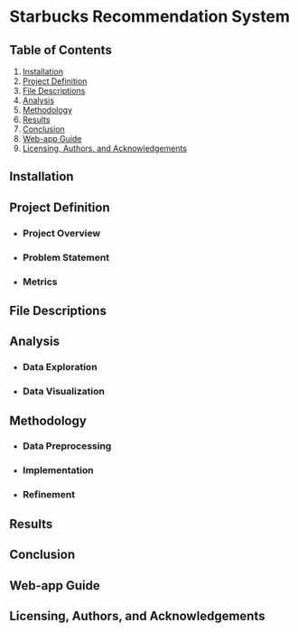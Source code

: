 # Starbucks Recommendation System


## Table of Contents

1. [Installation](#installation)
2. [Project Definition](#def)
3. [File Descriptions](#files)
4. [Analysis](#Analysis)
5. [Methodology](#Methodology)
6. [Results](#results)
7. [Conclusion](#Conclusion)
8. [Web-app Guide](#web-app)
9. [Licensing, Authors, and Acknowledgements](#licensing)

## Installation <a name="installation"></a>

## Project Definition <a name="def"></a>
* ### Project Overview
* ### Problem Statement
* ### Metrics

## File Descriptions <a name="files"></a>

## Analysis <a name="Analysis"></a>
* ### Data Exploration
* ### Data Visualization

## Methodology <a name="Methodology"></a>
* ### Data Preprocessing
* ### Implementation
* ### Refinement

## Results <a name="results"></a>

## Conclusion <a name="Conclusion"></a>

## Web-app Guide <a name="web-app"></a>

## Licensing, Authors, and Acknowledgements <a name="licensing"></a>


